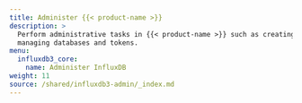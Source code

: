 ```yaml
---
title: Administer {{< product-name >}}
description: >
  Perform administrative tasks in {{< product-name >}} such as creating and
  managing databases and tokens.
menu:
  influxdb3_core:
    name: Administer InfluxDB
weight: 11
source: /shared/influxdb3-admin/_index.md
---
```


<!--
The content of this file is located at content/shared/influxdb3-admin/_index.md
-->
